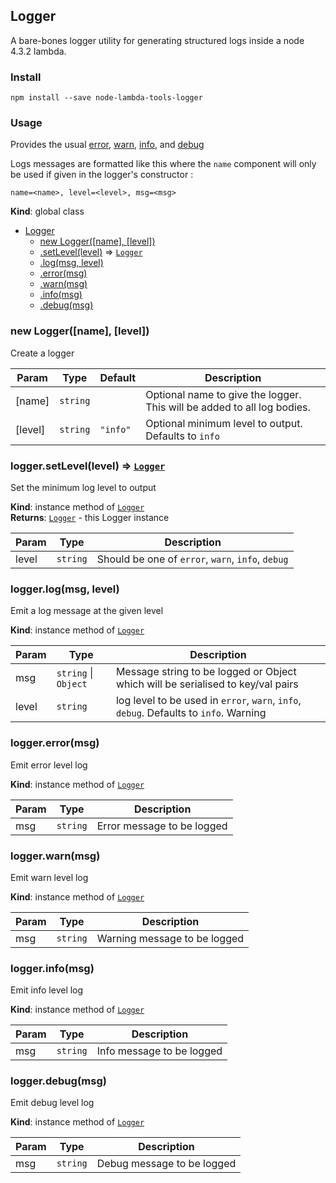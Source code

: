 <a name="Logger"></a>

## Logger
A bare-bones logger utility for generating structured
 logs inside a node 4.3.2 lambda.

### Install
```
npm install --save node-lambda-tools-logger
```

### Usage
Provides the usual [error](#Logger+error), [warn](#Logger+warn), [info](#Logger+info), and [debug](#Logger+debug)

Logs messages are formatted like this where the `name` component will only be used if given in the logger's constructor :
```
name=<name>, level=<level>, msg=<msg>
```

**Kind**: global class  

* [Logger](#Logger)
    * [new Logger([name], [level])](#new_Logger_new)
    * [.setLevel(level)](#Logger+setLevel) ⇒ <code>[Logger](#Logger)</code>
    * [.log(msg, level)](#Logger+log)
    * [.error(msg)](#Logger+error)
    * [.warn(msg)](#Logger+warn)
    * [.info(msg)](#Logger+info)
    * [.debug(msg)](#Logger+debug)

<a name="new_Logger_new"></a>

### new Logger([name], [level])
Create a logger


| Param | Type | Default | Description |
| --- | --- | --- | --- |
| [name] | <code>string</code> |  | Optional name to give the logger. This will be added to all log bodies. |
| [level] | <code>string</code> | <code>&quot;info&quot;</code> | Optional minimum level to output. Defaults to `info` |

<a name="Logger+setLevel"></a>

### logger.setLevel(level) ⇒ <code>[Logger](#Logger)</code>
Set the minimum log level to output

**Kind**: instance method of <code>[Logger](#Logger)</code>  
**Returns**: <code>[Logger](#Logger)</code> - this Logger instance  

| Param | Type | Description |
| --- | --- | --- |
| level | <code>string</code> | Should be one of `error`, `warn`, `info`, `debug` |

<a name="Logger+log"></a>

### logger.log(msg, level)
Emit a log message at the given level

**Kind**: instance method of <code>[Logger](#Logger)</code>  

| Param | Type | Description |
| --- | --- | --- |
| msg | <code>string</code> &#124; <code>Object</code> | Message string to be logged or Object which will be serialised to key/val pairs |
| level | <code>string</code> | log level to be used in `error`, `warn`, `info`, `debug`. Defaults to `info`. Warning |

<a name="Logger+error"></a>

### logger.error(msg)
Emit error level log

**Kind**: instance method of <code>[Logger](#Logger)</code>  

| Param | Type | Description |
| --- | --- | --- |
| msg | <code>string</code> | Error message to be logged |

<a name="Logger+warn"></a>

### logger.warn(msg)
Emit warn level log

**Kind**: instance method of <code>[Logger](#Logger)</code>  

| Param | Type | Description |
| --- | --- | --- |
| msg | <code>string</code> | Warning message to be logged |

<a name="Logger+info"></a>

### logger.info(msg)
Emit info level log

**Kind**: instance method of <code>[Logger](#Logger)</code>  

| Param | Type | Description |
| --- | --- | --- |
| msg | <code>string</code> | Info message to be logged |

<a name="Logger+debug"></a>

### logger.debug(msg)
Emit debug level log

**Kind**: instance method of <code>[Logger](#Logger)</code>  

| Param | Type | Description |
| --- | --- | --- |
| msg | <code>string</code> | Debug message to be logged |

